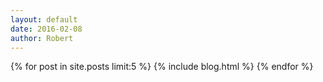 ```yaml
---
layout: default
date: 2016-02-08
author: Robert
---
```



{% for post in site.posts limit:5 %}
 {% include blog.html %} 
{% endfor %}
